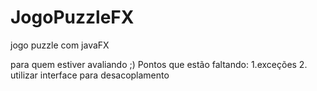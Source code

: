 # JogoPuzzleFX
jogo puzzle com javaFX

para quem estiver avaliando ;)
Pontos que estão faltando:
1.exceções 
2. utilizar interface para desacoplamento  

